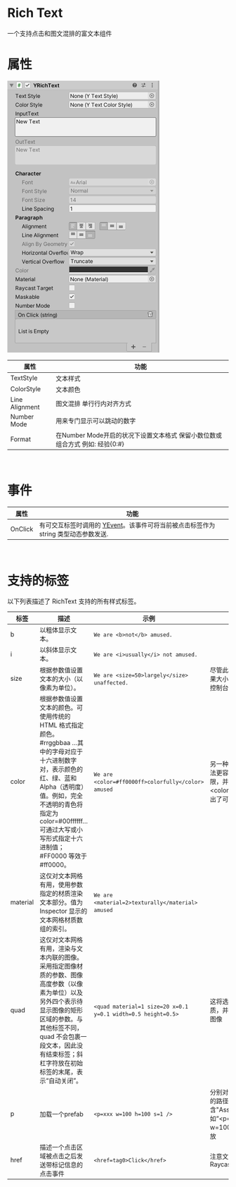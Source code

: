 # Rich Text

一个支持点击和图文混排的富文本组件

# 属性
![Rich Text](images/richtext.png)


|属性|功能|
|---|---|
|TextStyle|文本样式|
|ColorStyle|文本颜色|
|Line Alignment|图文混排 单行行内对齐方式|
|Number Mode|用来专门显示可以跳动的数字|
|Format|在Number Mode开启的状况下设置文本格式 保留小数位数或组合方式 例如: 经验{0:#} |

<br />

# 事件

|属性|功能|
|---|---|
|OnClick| 有可交互标签时调用的 [YEvent](event2.md)。该事件可将当前被点击标签作为 string 类型动态参数发送.|

<br />

# 支持的标签

以下列表描述了 RichText 支持的所有样式标签。

|标签|描述|示例|注意事项|
|---|---|---|---|
|b|以粗体显示文本。|	`We are <b>not</b> amused.`	||
|i|以斜体显示文本。|	`We are <i>usually</i> not amused.`	||
|size|根据参数值设置文本的大小（以像素为单位）。	|`We are <size=50>largely</size> unaffected.`	|尽管此标签可用于 Debug.Log，但如果大小设置得太大，您会发现窗口栏和控制台中的行间距看起来很奇怪。
|color|根据参数值设置文本的颜色。可使用传统的 HTML 格式指定颜色。#rrggbbaa …其中的字母对应于十六进制数字对，表示颜色的红、绿、蓝和 Alpha（透明度）值。例如，完全不透明的青色将指定为 color=#00ffffff…可通过大写或小写形式指定十六进制值；#FF0000 等效于 #ff0000。|`We are <color=#ff0000ff>colorfully</color> amused	`|另一种选择是使用颜色的名称。这种方法更容易理解，但当然，颜色范围受限，并始终假设颜色完全不透明。<color=cyan>some text</color> UnityText列出了可用的颜色名称。|
|material|这仅对文本网格有用，使用参数指定的材质渲染文本部分。值为 Inspector 显示的文本网格材质数组的索引。|	`We are <material=2>texturally</material> amused`	||
|quad|这仅对文本网格有用，渲染与文本内联的图像。采用指定图像材质的参数、图像高度参数（以像素为单位）以及另外四个表示待显示图像的矩形区域的参数。与其他标签不同，quad 不会包裹一段文本，因此没有结束标签；斜杠字符放在初始标签的末尾，表示“自动关闭”。| `<quad material=1 size=20 x=0.1 y=0.1 width=0.5 height=0.5>` | 这将选择渲染器材质数组中位置的材质，并将图像的高度设置为 20 像素。图像|的矩形区域由 x、y、宽度和高度值决定，这些值全部表示为纹理的未缩放宽度和高度的一定比例。|
|p|加载一个prefab|`<p=xxx w=100 h=100 s=1 />`| 分别对应prefab路径(Assets目录下面的路径，路径不包含"Assets"和“.prefab”,如“<p=ResourcesAssets/Emoji/smail w=100 h=100 s=1/>”) 宽度 高度 缩放|
|href|描述一个点击区域被点击之后发送带标记信息的点击事件|`<href=tag0>Click</href>`|注意文本框尺寸，注意勾选RaycastTarget|